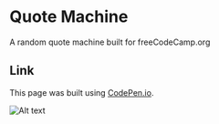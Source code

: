 # Quote Machine
A random quote machine built for freeCodeCamp.org
## Link
This page was built using [CodePen.io](https://codepen.io/tue41582/full/YerrWE).

![Alt text](https://github.com/tue41582/Quote-Machine/blob/master/Quote-Machine.PNG?raw=true)
